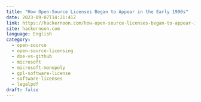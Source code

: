```yaml
---
title: "How Open-Source Licenses Began to Appear in the Early 1990s"
date: 2023-09-07T14:21:41Z
link: https://hackernoon.com/how-open-source-licenses-began-to-appear-in-the-early-1990s?source=rss&utm_medium=RSS&utm_source=news.12bit.vn
site: hackernoon.com
language: English
category:
  - open-source
  - open-source-licensing
  - doe-vs-github
  - microsoft
  - microsoft-monopoly
  - gpl-software-license
  - software-licenses
  - legalpdf
draft: false
---
```

